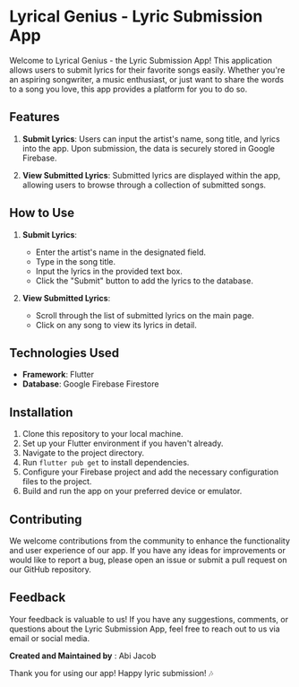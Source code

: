 # Lyrical Genius - Lyric Submission App

Welcome to Lyrical Genius - the Lyric Submission App! This application allows users to submit lyrics for their favorite songs easily. Whether you're an aspiring songwriter, a music enthusiast, or just want to share the words to a song you love, this app provides a platform for you to do so.

## Features

1. **Submit Lyrics**: Users can input the artist's name, song title, and lyrics into the app. Upon submission, the data is securely stored in Google Firebase.

2. **View Submitted Lyrics**: Submitted lyrics are displayed within the app, allowing users to browse through a collection of submitted songs.

## How to Use

1. **Submit Lyrics**:
   - Enter the artist's name in the designated field.
   - Type in the song title.
   - Input the lyrics in the provided text box.
   - Click the "Submit" button to add the lyrics to the database.

2. **View Submitted Lyrics**:
   - Scroll through the list of submitted lyrics on the main page.
   - Click on any song to view its lyrics in detail.

## Technologies Used

- **Framework**: Flutter
- **Database**: Google Firebase Firestore

## Installation

1. Clone this repository to your local machine.
2. Set up your Flutter environment if you haven't already.
3. Navigate to the project directory.
4. Run `flutter pub get` to install dependencies.
5. Configure your Firebase project and add the necessary configuration files to the project.
6. Build and run the app on your preferred device or emulator.

## Contributing

We welcome contributions from the community to enhance the functionality and user experience of our app. If you have any ideas for improvements or would like to report a bug, please open an issue or submit a pull request on our GitHub repository.

## Feedback

Your feedback is valuable to us! If you have any suggestions, comments, or questions about the Lyric Submission App, feel free to reach out to us via email or social media.

**Created and Maintained by** : Abi Jacob

Thank you for using our app! Happy lyric submission! 🎶
